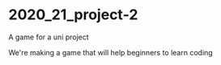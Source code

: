# 2020_21_project-2
A game for a uni project

We're making a game that will help beginners to learn coding
